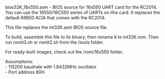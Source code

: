 bios32K_16x550.asm - BIOS source for 16x550 UART card for the RC2014. You can use the 16550/16C550 series of UARTs on this card. It replaces the default 68B50 ACIA that comes with the RC2014.
<p>
This file replaces the int32K.asm BIOS source file.
<p>
To build, assemble this file to its binary, then rename it to int32K.rom. Then run romit3.sh or romit2.sh from the /tools folder.
<p>
For ready-built images, check out the /rom/16x550 folder.
<p>
Assumptions: <br>
- 115200 baudrate with 1.8432MHz oscillator
<br>- Port address 80H
<p>
